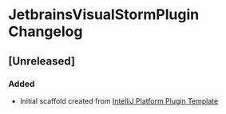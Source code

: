 <!-- Keep a Changelog guide -> https://keepachangelog.com -->

# JetbrainsVisualStormPlugin Changelog

## [Unreleased]
### Added
- Initial scaffold created from [IntelliJ Platform Plugin Template](https://github.com/JetBrains/intellij-platform-plugin-template)
